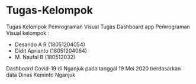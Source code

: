 # Tugas-Kelompok
Tugas Kelompok Pemrograman Visual
Tugas Dashboard app Pemrograman Visual
kelompok :
- Desando A R (18051204054)
- Didit Aprianto (18051204064)
- M. Naufal B (180512032)

Dashboard Covid-19 di Nganjuk pada tanggal 19 Mei 2020
berdasarkan data Dinas Keminfo Nganjuk
